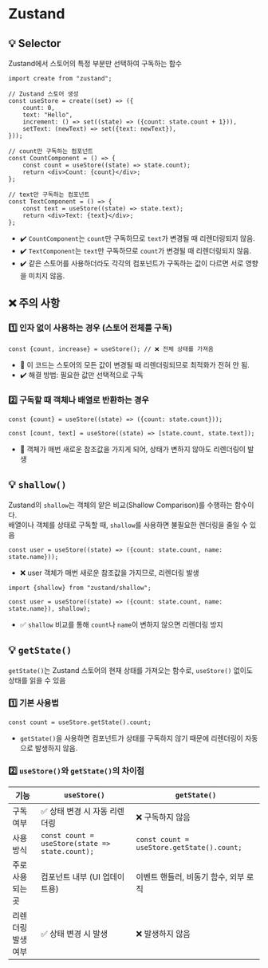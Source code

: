 # Zustand

## 💡 Selector

Zustand에서 스토어의 특정 부분만 선택하여 구독하는 함수

```tsx
import create from "zustand";

// Zustand 스토어 생성
const useStore = create((set) => ({
    count: 0,
    text: "Hello",
    increment: () => set((state) => ({count: state.count + 1})),
    setText: (newText) => set({text: newText}),
}));

// count만 구독하는 컴포넌트
const CountComponent = () => {
    const count = useStore((state) => state.count);
    return <div>Count: {count}</div>;
};

// text만 구독하는 컴포넌트
const TextComponent = () => {
    const text = useStore((state) => state.text);
    return <div>Text: {text}</div>;
};
```

- ✔️ `CountComponent`는 `count`만 구독하므로 `text`가 변경될 때 리렌더링되지 않음.
- ✔️ `TextComponent`는 `text`만 구독하므로 `count`가 변경될 때 리렌더링되지 않음.
- ✔️ 같은 스토어를 사용하더라도 각각의 컴포넌트가 구독하는 값이 다르면 서로 영향을 미치지 않음.

## ❌ 주의 사항

### 1️⃣ 인자 없이 사용하는 경우 (스토어 전체를 구독)

```tsx
const {count, increase} = useStore(); // ❌ 전체 상태를 가져옴
```

- 🚨 이 코드는 스토어의 모든 값이 변경될 때 리렌더링되므로 최적화가 전혀 안 됨.
- ✔️ 해결 방법: 필요한 값만 선택적으로 구독

### 2️⃣ 구독할 때 객체나 배열로 반환하는 경우

```tsx
const {count} = useStore((state) => ({count: state.count}));
```

```tsx
const [count, text] = useStore((state) => [state.count, state.text]);
```

- 🚨 객체가 매번 새로운 참조값을 가지게 되어, 상태가 변하지 않아도 리렌더링이 발생

## 💡 `shallow()`

Zustand의 `shallow`는 객체의 얕은 비교(Shallow Comparison)를 수행하는 함수이다. </br>
배열이나 객체를 상태로 구독할 때, `shallow`를 사용하면 불필요한 렌더링을 줄일 수 있음

```tsx
const user = useStore((state) => ({count: state.count, name: state.name}));
```

- ❌ user 객체가 매번 새로운 참조값을 가지므로, 리렌더링 발생

```tsx
import {shallow} from "zustand/shallow";

const user = useStore((state) => ({count: state.count, name: state.name}), shallow);
```

- ✅ `shallow` 비교를 통해 `count`나 `name`이 변하지 않으면 리렌더링 방지

## 💡 `getState()`

`getState()`는 Zustand 스토어의 현재 상태를 가져오는 함수로, `useStore()` 없이도 상태를 읽을 수 있음

### 1️⃣ 기본 사용법

```tsx
const count = useStore.getState().count;
```

- `getState()`을 사용하면 컴포넌트가 상태를 구독하지 않기 때문에 리렌더링이 자동으로 발생하지 않음.

### 2️⃣ `useStore()`와 `getState()`의 차이점

| 기능         | `useStore()`                                    | `getState()`                               |
|------------|-------------------------------------------------|--------------------------------------------|
| 구독 여부      | ✅ 상태 변경 시 자동 리렌더링                               | ❌ 구독하지 않음                                  |
| 사용 방식      | `const count = useStore(state => state.count);` | `const count = useStore.getState().count;` |
| 주로 사용되는 곳  | 컴포넌트 내부 (UI 업데이트용)                              | 이벤트 핸들러, 비동기 함수, 외부 로직                     |
| 리렌더링 발생 여부 | ✅ 상태 변경 시 발생                                    | ❌ 발생하지 않음                                  |

